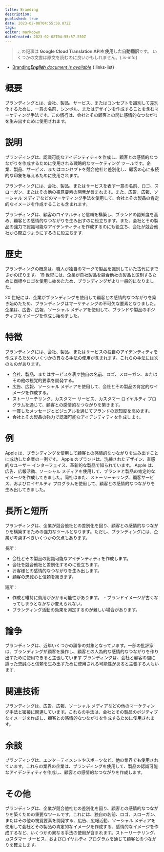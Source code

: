 ```yaml
---
title: Branding
description: 
published: true
date: 2023-02-08T04:55:58.872Z
tags: 
editor: markdown
dateCreated: 2023-02-08T04:55:57.550Z
---
```


> この記事は **Google Cloud Translation APIを使用した自動翻訳**です。
いくつかの文書は原文を読むのに良いかもしれません。{.is-info}



- [Branding***English** document is available*](/en/Knowledge-base/Dictionary/branding)
{.links-list}


# 概要
ブランディングとは、会社、製品、サービス、またはコンセプトを識別して差別化するために、一意の名前、シンボル、またはデザインを作成することを含むマーケティング手法です。この慣行は、会社とその顧客との間に感情的なつながりを生み出すために使用されます。

# 説明
ブランディングは、認識可能なアイデンティティを作成し、顧客との感情的なつながりを作成するために使用される戦略的なマーケティング ツールです。企業、製品、サービス、またはコンセプトを競合他社と差別化し、顧客の心に永続的な印象を与えるために使用されます。

ブランディングには、会社、製品、またはサービスを表す一意の名前、ロゴ、スローガン、またはその他の視覚要素の開発が含まれます。また、広告、広報、ソーシャル メディアなどのマーケティング手法を使用して、会社とその製品の肯定的なイメージを作成することも含まれます。

ブランディングは、顧客のロイヤルティと信頼を構築し、ブランドの認知度を高め、顧客との感情的なつながりを生み出すのに役立ちます。また、会社とその製品の強力で認識可能なアイデンティティを作成するのにも役立ち、会社が競合他社から際立つようにするのに役立ちます.

# 歴史
ブランディングの概念は、職人が独自のマークで製品を識別していた古代にまでさかのぼります。 19 世紀には、企業が自社製品を競合他社の製品と区別するために商標やロゴを使用し始めたため、ブランディングがより一般的になりました。

20 世紀には、企業がブランディングを使用して顧客との感情的なつながりを築き始めたため、ブランディングはマーケティングの不可欠な要素となりました。企業は、広告、広報、ソーシャル メディアを使用して、ブランドや製品のポジティブなイメージを作成し始めました。

# 特徴
ブランディングには、会社、製品、またはサービスの独自のアイデンティティを作成するためのいくつかの異なる手法の使用が含まれます。これらの手法には次のものがあります。

- 会社、製品、またはサービスを表す独自の名前、ロゴ、スローガン、またはその他の視覚的要素を開発する。
- 広告、広報、ソーシャル メディアを使用して、会社とその製品の肯定的なイメージを作成する。
- ストーリーテリング、カスタマー サービス、カスタマー ロイヤルティ プログラムを通じて、顧客との感情的なつながりを築きます。
- 一貫したメッセージとビジュアルを通じてブランドの認知度を高めます。
- 会社とその製品の強力で認識可能なアイデンティティを作成します。

# 例
Apple は、ブランディングを使用して顧客との感情的なつながりを生み出すことに成功した企業の一例です。 Apple のブランドは、洗練されたデザイン、直感的なユーザー インターフェイス、革新的な製品で知られています。 Apple は、広告、広報活動、ソーシャル メディアを使用して、ブランドと製品の肯定的なイメージを作成してきました。同社はまた、ストーリーテリング、顧客サービス、およびロイヤルティ プログラムを使用して、顧客との感情的なつながりを生み出してきました。

# 長所と短所
ブランディングは、企業が競合他社との差別化を図り、顧客との感情的なつながりを構築するための強力なツールとなります。ただし、ブランディングには、企業が考慮すべきいくつかの欠点もあります。

長所：

- 会社とその製品の認識可能なアイデンティティを作成します。
- 会社を競合他社と差別化するのに役立ちます。
- お客様との感情的なつながりを生み出します。
- 顧客の忠誠心と信頼を築きます。

短所：

- 作成と維持に費用がかかる可能性があります。
・ブランドイメージが古くなってしまうとなかなか変えられない。
- ブランディング活動の効果を測定するのが難しい場合があります。

# 論争
ブランディングは、近年いくつかの論争の対象となっています。一部の批評家は、ブランディングが顧客を操作し、顧客との人為的な感情的なつながりを作り出すために使用できると主張しています.ブランディングは、会社と顧客の間に誤った忠誠心と信頼を生み出すために使用される可能性があると主張する人もいます.

# 関連技術
ブランディングは、広告、広報、ソーシャル メディアなどの他のマーケティング手法と密接に関連しています。これらの手法は、会社とその製品のポジティブなイメージを作成し、顧客との感情的なつながりを作成するために使用されます。

# 余談
ブランディングは、エンターテイメントやスポーツなど、他の業界でも使用されています。これらの業界の企業は、ブランディングを使用して、製品の認識可能なアイデンティティを作成し、顧客との感情的なつながりを作成します。

# その他
ブランディングは、企業が競合他社との差別化を図り、顧客との感情的なつながりを築くための重要なツールです。これには、独自の名前、ロゴ、スローガン、またはその他の視覚要素を開発する、広告、広報活動、ソーシャル メディアを使用して会社とその製品の肯定的なイメージを作成する、感情的なイメージを作成するなど、いくつかの異なる手法の使用が含まれます。ストーリーテリング、カスタマー サービス、およびロイヤルティ プログラムを通じて顧客とのつながりを確立します。